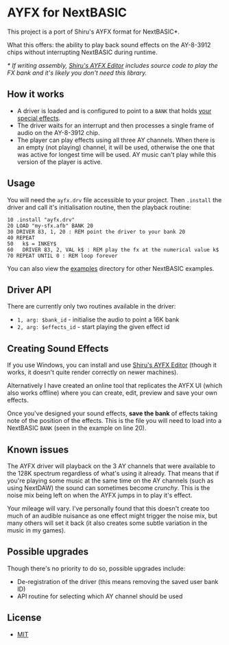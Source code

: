 # AYFX for NextBASIC

This project is a port of Shiru's AYFX format for NextBASIC*.

What this offers: the ability to play back sound effects on the AY-8-3912 chips without interrupting NextBASIC during runtime.

_\* If writing assembly, [Shiru's AYFX Editor](https://shiru.untergrund.net/software.shtml#old) includes source code to play the FX bank and it's likely you don't need this library._

## How it works

- A driver is loaded and is configured to point to a `BANK` that holds [your special effects](#creating-sound-effects).
- The driver waits for an interrupt and then processes a single frame of audio on the AY-8-3912 chip.
- The player can play effects using all three AY channels. When there is an empty (not playing) channel, it will be used, otherwise the one that was active for longest time will be used. AY music can't play while this version of the player is active.

## Usage

You will need the `ayfx.drv` file accessible to your project. Then `.install` the driver and call it's initialisation routine, then the playback routine:

```basic
10 .install "ayfx.drv"
20 LOAD "my-sfx.afb" BANK 20
30 DRIVER 83, 1, 20 : REM point the driver to your bank 20
40 REPEAT
50   k$ = INKEY$
60   DRIVER 83, 2, VAL k$ : REM play the fx at the numerical value k$
70 REPEAT UNTIL 0 : REM loop forever
```

You can also view the [examples]() directory for other NextBASIC examples.

## Driver API

There are currently only two routines available in the driver:

- `1, arg: $bank_id` - initialise the audio to point a 16K bank
- `2, arg: $effects_id` - start playing the given effect id

## Creating Sound Effects

If you use Windows, you can install and use [Shiru's AYFX Editor](https://shiru.untergrund.net/software.shtml#old) (though it works, it doesn't quite render correctly on newer machines).

Alternatively I have created an online tool that replicates the AYFX UI (which also works offline) where you can create, edit, preview and save your own effects.

Once you've designed your sound effects, **save the bank** of effects taking note of the position of the effects. This is the file you will need to load into a NextBASIC `BANK` (seen in the example on line 20).

## Known issues

The AYFX driver will playback on the 3 AY channels that were available to the 128K spectrum regardless of what's using it already. That means that if you're playing some music at the same time on the AY channels (such as using NextDAW) the sound can sometimes become _crunchy_. This is the noise mix being left on when the AYFX jumps in to play it's effect.

Your mileage will vary. I've personally found that this doesn't create too much of an audible nuisance as one effect might trigger the noise mix, but many others will set it back (it also creates some subtle variation in the music in my games).

## Possible upgrades

Though there's no priority to do so, possible upgrades include:

- De-registration of the driver (this means removing the saved user bank ID)
- API routine for selecting which AY channel should be used

## License

- [MIT](https://rem.mit-license.org)